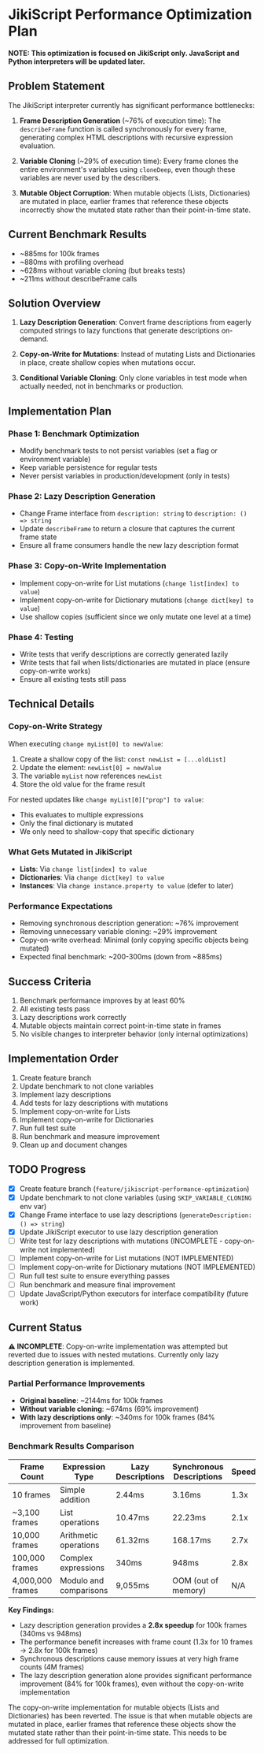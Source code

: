 # JikiScript Performance Optimization Plan

**NOTE: This optimization is focused on JikiScript only. JavaScript and Python interpreters will be updated later.**

## Problem Statement

The JikiScript interpreter currently has significant performance bottlenecks:

1. **Frame Description Generation** (~76% of execution time): The `describeFrame` function is called synchronously for every frame, generating complex HTML descriptions with recursive expression evaluation.

2. **Variable Cloning** (~29% of execution time): Every frame clones the entire environment's variables using `cloneDeep`, even though these variables are never used by the describers.

3. **Mutable Object Corruption**: When mutable objects (Lists, Dictionaries) are mutated in place, earlier frames that reference these objects incorrectly show the mutated state rather than their point-in-time state.

## Current Benchmark Results

- ~885ms for 100k frames
- ~880ms with profiling overhead
- ~628ms without variable cloning (but breaks tests)
- ~211ms without describeFrame calls

## Solution Overview

1. **Lazy Description Generation**: Convert frame descriptions from eagerly computed strings to lazy functions that generate descriptions on-demand.

2. **Copy-on-Write for Mutations**: Instead of mutating Lists and Dictionaries in place, create shallow copies when mutations occur.

3. **Conditional Variable Cloning**: Only clone variables in test mode when actually needed, not in benchmarks or production.

## Implementation Plan

### Phase 1: Benchmark Optimization

- Modify benchmark tests to not persist variables (set a flag or environment variable)
- Keep variable persistence for regular tests
- Never persist variables in production/development (only in tests)

### Phase 2: Lazy Description Generation

- Change Frame interface from `description: string` to `description: () => string`
- Update `describeFrame` to return a closure that captures the current frame state
- Ensure all frame consumers handle the new lazy description format

### Phase 3: Copy-on-Write Implementation

- Implement copy-on-write for List mutations (`change list[index] to value`)
- Implement copy-on-write for Dictionary mutations (`change dict[key] to value`)
- Use shallow copies (sufficient since we only mutate one level at a time)

### Phase 4: Testing

- Write tests that verify descriptions are correctly generated lazily
- Write tests that fail when lists/dictionaries are mutated in place (ensure copy-on-write works)
- Ensure all existing tests still pass

## Technical Details

### Copy-on-Write Strategy

When executing `change myList[0] to newValue`:

1. Create a shallow copy of the list: `const newList = [...oldList]`
2. Update the element: `newList[0] = newValue`
3. The variable `myList` now references `newList`
4. Store the old value for the frame result

For nested updates like `change myList[0]["prop"] to value`:

- This evaluates to multiple expressions
- Only the final dictionary is mutated
- We only need to shallow-copy that specific dictionary

### What Gets Mutated in JikiScript

- **Lists**: Via `change list[index] to value`
- **Dictionaries**: Via `change dict[key] to value`
- **Instances**: Via `change instance.property to value` (defer to later)

### Performance Expectations

- Removing synchronous description generation: ~76% improvement
- Removing unnecessary variable cloning: ~29% improvement
- Copy-on-write overhead: Minimal (only copying specific objects being mutated)
- Expected final benchmark: ~200-300ms (down from ~885ms)

## Success Criteria

1. Benchmark performance improves by at least 60%
2. All existing tests pass
3. Lazy descriptions work correctly
4. Mutable objects maintain correct point-in-time state in frames
5. No visible changes to interpreter behavior (only internal optimizations)

## Implementation Order

1. Create feature branch
2. Update benchmark to not clone variables
3. Implement lazy descriptions
4. Add tests for lazy descriptions with mutations
5. Implement copy-on-write for Lists
6. Implement copy-on-write for Dictionaries
7. Run full test suite
8. Run benchmark and measure improvement
9. Clean up and document changes

## TODO Progress

- [x] Create feature branch (`feature/jikiscript-performance-optimization`)
- [x] Update benchmark to not clone variables (using `SKIP_VARIABLE_CLONING` env var)
- [x] Change Frame interface to use lazy descriptions (`generateDescription: () => string`)
- [x] Update JikiScript executor to use lazy description generation
- [ ] Write test for lazy descriptions with mutations (INCOMPLETE - copy-on-write not implemented)
- [ ] Implement copy-on-write for List mutations (NOT IMPLEMENTED)
- [ ] Implement copy-on-write for Dictionary mutations (NOT IMPLEMENTED)
- [ ] Run full test suite to ensure everything passes
- [ ] Run benchmark and measure final improvement
- [ ] Update JavaScript/Python executors for interface compatibility (future work)

## Current Status

**⚠️ INCOMPLETE**: Copy-on-write implementation was attempted but reverted due to issues with nested mutations. Currently only lazy description generation is implemented.

### Partial Performance Improvements

- **Original baseline**: ~2144ms for 100k frames
- **Without variable cloning**: ~674ms (69% improvement)
- **With lazy descriptions only**: ~340ms for 100k frames (84% improvement from baseline)

### Benchmark Results Comparison

| Frame Count | Expression Type | Lazy Descriptions | Synchronous Descriptions | Speedup |
|------------|----------------|-------------------|-------------------------|---------|
| 10 frames | Simple addition | 2.44ms | 3.16ms | 1.3x |
| ~3,100 frames | List operations | 10.47ms | 22.23ms | 2.1x |
| 10,000 frames | Arithmetic operations | 61.32ms | 168.17ms | 2.7x |
| 100,000 frames | Complex expressions | 340ms | 948ms | 2.8x |
| 4,000,000 frames | Modulo and comparisons | 9,055ms | OOM (out of memory) | N/A |

**Key Findings:**
- Lazy description generation provides a **2.8x speedup** for 100k frames (340ms vs 948ms)
- The performance benefit increases with frame count (1.3x for 10 frames → 2.8x for 100k frames)
- Synchronous descriptions cause memory issues at very high frame counts (4M frames)
- The lazy description generation alone provides significant performance improvement (84% for 100k frames), even without the copy-on-write implementation

The copy-on-write implementation for mutable objects (Lists and Dictionaries) has been reverted. The issue is that when mutable objects are mutated in place, earlier frames that reference these objects show the mutated state rather than their point-in-time state. This needs to be addressed for full optimization.
